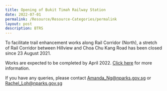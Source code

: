 ```yaml
---
title: Opening of Bukit Timah Railway Station
date: 2022-07-01
permalink: /Resource/Resource-Categories/permalink
layout: post
description: BTRS
---
```


To facilitate trail enhancement works along Rail Corridor (North), a stretch of Rail Corridor between Hillview and Choa Chu Kang Road has been closed since 23 August 2021. 

Works are expected to be completed by April 2022. [Click here](https://www.nparks.gov.sg/-/media/images/rail-corridor/closure-notice---rc-north-hillview-to-cck-rd.pdf?la=en&hash=A5530AEFF258F0E6C037D284480F72E2A2FEB2CA) for more information.

If you have any queries, please contact Amanda_Ng@nparks.gov.sg or Rachel_Loh@nparks.gov.sg